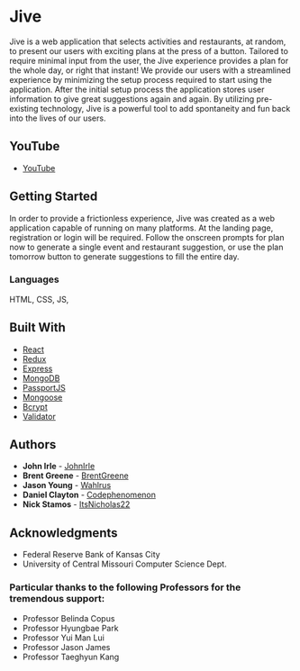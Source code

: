# Jive
Jive is a web application that selects activities and restaurants, at random, to present our users with exciting plans at the press of a button. Tailored to require minimal input from the user, the Jive experience provides a plan for the whole day, or right that instant! We provide our users with a streamlined experience by minimizing the setup process required to start using the application. After the initial setup process the application stores user information to give great suggestions again and again. By utilizing pre-existing technology, Jive is a powerful tool to add spontaneity and fun back into the lives of our users. 

## YouTube 
* [YouTube](https://www.youtube.com/watch?v=u-IDopU124A)

## Getting Started
In order to provide a frictionless experience, Jive was created as a web application capable of running on many platforms.  At the landing page, registration or login will be required. Follow the onscreen prompts for plan now to generate a single event and restaurant suggestion, or use the plan tomorrow button to generate suggestions to fill the entire day.   

### Languages
HTML, CSS, JS, 

## Built With

* [React](https://github.com/reactjs/reactjs.org)
* [Redux](https://github.com/reduxjs/redux)
* [Express](https://github.com/expressjs/express)
* [MongoDB](https://github.com/mongodb/mongo) 
* [PassportJS](https://github.com/passport)
* [Mongoose](https://github.com/Automattic/mongoose)
* [Bcrypt](https://github.com/kelektiv/node.bcrypt.js/)
* [Validator](https://github.com/chriso/validator.js/)

## Authors
* **John Irle** - [JohnIrle](https://github.com/JohnIrle)
* **Brent Greene** - [BrentGreene](https://github.com/BrentGreene)
* **Jason Young** - [Wahlrus](https://github.com/Wahlrus)
* **Daniel Clayton** - [Codephenomenon](https://github.com/Codephenomenon)
* **Nick Stamos** - [ItsNicholas22](https://github.com/ItsNicholas22)



## Acknowledgments

* Federal Reserve Bank of Kansas City
* University of Central Missouri Computer Science Dept.

### Particular thanks to the following Professors for the tremendous support:

* Professor Belinda Copus
* Professor Hyungbae Park
* Professor Yui Man Lui
* Professor Jason James
* Professor Taeghyun Kang



